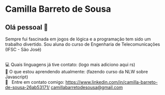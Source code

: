 # Camilla Barreto de Sousa

## Olá pessoal 👋
Sempre fui fascinada em jogos de lógica e a programação tem sido um trabalho divertido.
Sou aluna do curso de Engenharia de Telecomunicações (IFSC - São José)

 <br/> :computer: Quais linguagens já tive contato: (logo mais adiciono aqui rs)
 <br/> :blue_book: O que estou aprendendo atualmente: (fazendo curso da NLW sobre Javascript)
 <br/> :email: &nbsp; Entre em contato comigo: 
 https://www.linkedin.com/in/camilla-barreto-de-sousa-26ab53171/ 
 camillabarretodesousa@gmail.com
